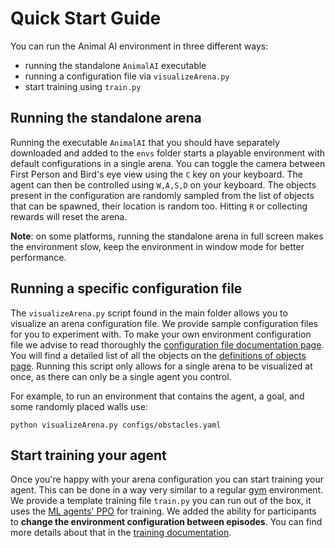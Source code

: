 # Quick Start Guide

You can run the Animal AI environment in three different ways:
- running the standalone `AnimalAI` executable
- running a configuration file via `visualizeArena.py`
- start training using `train.py`

## Running the standalone arena

Running the executable `AnimalAI` that you should have separately downloaded and added to the `envs` folder starts a 
playable environment with default configurations in a single arena. You can toggle the camera between First Person and 
Bird's eye view using the `C` key on your keyboard. The agent can then be controlled using `W,A,S,D` on your keyboard. 
The objects present in the configuration are randomly sampled from the list of objects that can be spawned, their 
location is random too. Hitting `R` or collecting rewards will reset the arena.

**Note**: on some platforms, running the standalone arena in full screen makes the environment slow, keep the 
environment in window mode for better performance.

## Running a specific configuration file

The `visualizeArena.py` script found in the main folder allows you to visualize an arena configuration file. We provide 
sample configuration files for you to experiment with. To make your own environment configuration file we advise to read 
thoroughly the [configuration file documentation page](configFile.md). You will find a detailed list of all the objects on the [definitions of objects page](definitionsOfObjects.md). Running this script only allows for a single arena to be visualized at once, as there can only be a single agent you control.

For example, to run an environment that contains the agent, a goal, and some randomly placed walls use:

```
python visualizeArena.py configs/obstacles.yaml
```


## Start training your agent

Once you're happy with your arena configuration you can start training your agent. This can be done in a way very similar 
to a regular [gym](https://github.com/openai/gym) environment. We provide a template training file `train.py` you can run 
out of the box, it uses the [ML agents' PPO](https://github.com/Unity-Technologies/ml-agents/blob/master/docs/Training-PPO.md) 
for training. We added the ability for participants to **change the environment configuration between episodes**. You can 
find more details about that in the [training documentation](training.md).
